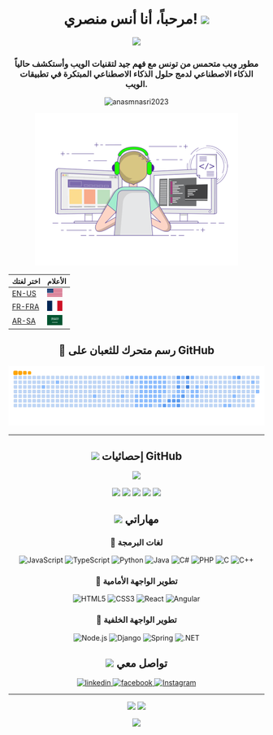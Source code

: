 <h1 align="center"> مرحباً، أنا أنس منصري! <img src="https://media.giphy.com/media/hvRJCLFzcasrR4ia7z/giphy.gif" width="25"> </h1>  

<p align="center">   
  <a href="https://github.com/DenverCoder1/readme-typing-svg">
    <img src="https://readme-typing-svg.herokuapp.com?lines=مهندس+برمجيات+طموح;مطور+فول+ستاك+مبدع;مهتم+بتقنيات+الذكاء+الاصطناعي+الحديثة&center=true&width=500&height=45">
  </a> 
</p>
  

<h3 align="center">
    مطور ويب متحمس من تونس مع فهم جيد لتقنيات الويب وأستكشف حالياً الذكاء الاصطناعي لدمج حلول الذكاء الاصطناعي المبتكرة في تطبيقات الويب.
</h3>  

<p align="center">
    <img src="https://komarev.com/ghpvc/?username=anasmnasri2023&label=مشاهدات%20الملف%20الشخصي&color=0e75b6&style=flat" alt="anasmnasri2023" />
</p>

<p align="center">
    <img alt="برمجة" width="400" src="https://raw.githubusercontent.com/devSouvik/devSouvik/master/gif3.gif">
</p>

<div align="center">

<table>
  <thead>
    <tr>
      <th>اختر لغتك</th>
      <th>الأعلام</th>
    </tr>
  </thead>
  <tbody>
    <tr>
      <td><a href="./README.md">EN-US</a></td>
      <td><img width="30" alt="علم الولايات المتحدة" title="علم الولايات المتحدة (USA)" src="./assets/images/flags/USA.png" /></td>
    </tr>
    <tr>
      <td><a href="./README-FR-FRA.md">FR-FRA</a></td>
      <td><img width="30" alt="علم فرنسا" title="علم فرنسا (FR)" src="./assets/images/flags/france.png" /></td>
    </tr>
    <tr>
      <td><a href="./README-AR-SA.md">AR-SA</a></td>
      <td><img width="30" alt="علم السعودية" title="علم المملكة العربية السعودية" src="./assets/images/flags/saudi_ arabia.jpg" /></td>
    </tr>
  </tbody>
</table>
<h2 align="center">🐍 رسم متحرك للثعبان على GitHub</h2>

<p align="center">
  <img src="https://raw.githubusercontent.com/anasmnasri2023/anasmnasri2023/output/ocean.gif" alt="GitHub Snake Animation">
</p>
</div>


<hr>  

<h2 align="center">
    <img src="https://i.pinimg.com/originals/65/c4/f4/65c4f452571be1261e9c623f7da488ac.gif" width="35"> إحصائيات GitHub 
</h2>  

<p align="center">
    <a href="https://github.com/ryo-ma/github-profile-trophy">
        <img src="https://github-profile-trophy.vercel.app/?username=anasmnasri2023&theme=monokai">
    </a> 
</p>  

<p align="center">
    <img src="http://github-profile-summary-cards.vercel.app/api/cards/profile-details?username=anasmnasri2023&theme=monokai">
    <img src="http://github-profile-summary-cards.vercel.app/api/cards/repos-per-language?username=anasmnasri2023&theme=monokai">
    <img src="http://github-profile-summary-cards.vercel.app/api/cards/most-commit-language?username=anasmnasri2023&theme=monokai">
    <img src="http://github-profile-summary-cards.vercel.app/api/cards/stats?username=anasmnasri2023&theme=monokai">
    <img src="http://github-profile-summary-cards.vercel.app/api/cards/productive-time?username=anasmnasri2023&theme=monokai&utcOffset=1">
</p>  

<h2 align="center">
    <img src="https://media2.giphy.com/media/QssGEmpkyEOhBCb7e1/giphy.gif?cid=ecf05e47a0n3gi1bfqntqmob8g9aid1oyj2wr3ds3mg700bl&rid=giphy.gif" width="30"> مهاراتي
</h2>  

<h3 align="center">💪 لغات البرمجة</h3>  
<p align="center">
    <img alt="JavaScript" src="https://img.shields.io/badge/JavaScript-F7DF1E.svg?style=for-the-badge&logo=javascript&logoColor=black">
    <img alt="TypeScript" src="https://img.shields.io/badge/TypeScript-3178C6.svg?style=for-the-badge&logo=typescript&logoColor=white">
    <img alt="Python" src="https://img.shields.io/badge/Python-3776AB.svg?style=for-the-badge&logo=python&logoColor=white">
    <img alt="Java" src="https://img.shields.io/badge/Java-007396.svg?style=for-the-badge&logo=java&logoColor=white">
    <img alt="C#" src="https://img.shields.io/badge/C%23-239120.svg?style=for-the-badge&logo=c-sharp&logoColor=white">
    <img alt="PHP" src="https://img.shields.io/badge/PHP-787CB5.svg?style=for-the-badge&logo=php&logoColor=white">
    <img alt="C" src="https://img.shields.io/badge/C-A8B9CC.svg?style=for-the-badge&logo=c&logoColor=black">
    <img alt="C++" src="https://img.shields.io/badge/C%2B%2B-00599C.svg?style=for-the-badge&logo=c%2B%2B&logoColor=white">
</p>  

<h3 align="center">💪 تطوير الواجهة الأمامية</h3>  
<p align="center">
    <img alt="HTML5" src="https://img.shields.io/badge/HTML5-E34F26.svg?style=for-the-badge&logo=html5&logoColor=white">
    <img alt="CSS3" src="https://img.shields.io/badge/CSS3-1572B6.svg?style=for-the-badge&logo=css3&logoColor=white">
    <img alt="React" src="https://img.shields.io/badge/React-61DAFB.svg?style=for-the-badge&logo=react&logoColor=black">
    <img alt="Angular" src="https://img.shields.io/badge/Angular-DD0031.svg?style=for-the-badge&logo=angular&logoColor=white">
</p>  

<h3 align="center">💪 تطوير الواجهة الخلفية</h3>  
<p align="center">
    <img alt="Node.js" src="https://img.shields.io/badge/Node.js-339933.svg?style=for-the-badge&logo=nodedotjs&logoColor=white">
    <img alt="Django" src="https://img.shields.io/badge/Django-092D1F.svg?style=for-the-badge&logo=django&logoColor=white">
    <img alt="Spring" src="https://img.shields.io/badge/Spring-6DB33F.svg?style=for-the-badge&logo=spring&logoColor=white">
    <img alt=".NET" src="https://img.shields.io/badge/.NET-512BD4.svg?style=for-the-badge&logo=.net&logoColor=white">
</p>  

<h2 align="center">  
    <img src='https://raw.githubusercontent.com/ShahriarShafin/ShahriarShafin/main/Assets/handshake.gif' width="80"> تواصل معي 
</h2>  

<p align="center">  
    <a href="https://www.linkedin.com/in/anasmnasri/" target="_blank">  
        <img src="https://bentos.jkominovic.dev/api/v1/bento-cards?url=https%3A%2F%2Fwww.linkedin.com%2Fin%2Fanasmnasri%2F&subtitle=@أنس+المناصري&size=square" alt="linkedin">
    </a>  
    <a href="https://www.facebook.com/share/16JnEEenY4/" target="_blank">  
        <img src="https://bentos.jkominovic.dev/api/v1/bento-cards?url=https%3A%2F%2Ffacebook.com%2Fanasmnasri&subtitle=@أنس+المناصري&size=square" alt="facebook">
    </a>  
    <a href="https://www.instagram.com/anessmnassri/" target="_blank">  
        <img src="https://bentos.jkominovic.dev/api/v1/bento-cards?url=https%3A%2F%2Fwww.instagram.com%2Fanessmnassri%2F&subtitle=@anessmnassri&size=square" alt="Instagram">
    </a>  
</p>  

---

<p align="center">  
    <img src="https://forthebadge.com/images/badges/built-with-love.svg" />  
    <img src="https://forthebadge.com/images/badges/open-source.svg" />  
</p>  

<p align="center">
    <img src="https://user-images.githubusercontent.com/73097560/115834477-dbab4500-a447-11eb-908a-139a6edaec5c.gif">
</p>
